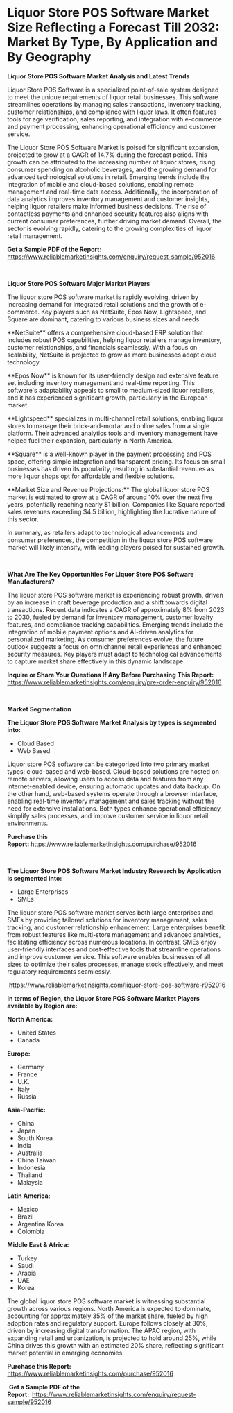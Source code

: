 <p><h1>Liquor Store POS Software Market Size Reflecting a Forecast Till 2032: Market By Type, By Application and By Geography</h1></p><p><strong>Liquor Store POS Software Market Analysis and Latest Trends</strong></p>
<p><p>Liquor Store POS Software is a specialized point-of-sale system designed to meet the unique requirements of liquor retail businesses. This software streamlines operations by managing sales transactions, inventory tracking, customer relationships, and compliance with liquor laws. It often features tools for age verification, sales reporting, and integration with e-commerce and payment processing, enhancing operational efficiency and customer service.</p><p>The Liquor Store POS Software Market is poised for significant expansion, projected to grow at a CAGR of 14.7% during the forecast period. This growth can be attributed to the increasing number of liquor stores, rising consumer spending on alcoholic beverages, and the growing demand for advanced technological solutions in retail. Emerging trends include the integration of mobile and cloud-based solutions, enabling remote management and real-time data access. Additionally, the incorporation of data analytics improves inventory management and customer insights, helping liquor retailers make informed business decisions. The rise of contactless payments and enhanced security features also aligns with current consumer preferences, further driving market demand. Overall, the sector is evolving rapidly, catering to the growing complexities of liquor retail management.</p></p>
<p><strong>Get a Sample PDF of the Report:&nbsp;</strong> <a href="https://www.reliablemarketinsights.com/enquiry/request-sample/952016?utm_campaign=2638&utm_medium=2&utm_source=Github&utm_content=ia&utm_term=17042025&utm_id=liquor-store-pos-software">https://www.reliablemarketinsights.com/enquiry/request-sample/952016</a></p>
<p>&nbsp;</p>
<p><strong>Liquor Store POS Software Major Market Players</strong></p>
<p><p>The liquor store POS software market is rapidly evolving, driven by increasing demand for integrated retail solutions and the growth of e-commerce. Key players such as NetSuite, Epos Now, Lightspeed, and Square are dominant, catering to various business sizes and needs.</p><p>**NetSuite** offers a comprehensive cloud-based ERP solution that includes robust POS capabilities, helping liquor retailers manage inventory, customer relationships, and financials seamlessly. With a focus on scalability, NetSuite is projected to grow as more businesses adopt cloud technology.</p><p>**Epos Now** is known for its user-friendly design and extensive feature set including inventory management and real-time reporting. This software's adaptability appeals to small to medium-sized liquor retailers, and it has experienced significant growth, particularly in the European market.</p><p>**Lightspeed** specializes in multi-channel retail solutions, enabling liquor stores to manage their brick-and-mortar and online sales from a single platform. Their advanced analytics tools and inventory management have helped fuel their expansion, particularly in North America.</p><p>**Square** is a well-known player in the payment processing and POS space, offering simple integration and transparent pricing. Its focus on small businesses has driven its popularity, resulting in substantial revenues as more liquor shops opt for affordable and flexible solutions.</p><p>**Market Size and Revenue Projections:** The global liquor store POS market is estimated to grow at a CAGR of around 10% over the next five years, potentially reaching nearly $1 billion. Companies like Square reported sales revenues exceeding $4.5 billion, highlighting the lucrative nature of this sector.</p><p>In summary, as retailers adapt to technological advancements and consumer preferences, the competition in the liquor store POS software market will likely intensify, with leading players poised for sustained growth.</p></p>
<p>&nbsp;</p>
<p><strong>What Are The Key Opportunities For Liquor Store POS Software Manufacturers?</strong></p>
<p><p>The liquor store POS software market is experiencing robust growth, driven by an increase in craft beverage production and a shift towards digital transactions. Recent data indicates a CAGR of approximately 8% from 2023 to 2030, fueled by demand for inventory management, customer loyalty features, and compliance tracking capabilities. Emerging trends include the integration of mobile payment options and AI-driven analytics for personalized marketing. As consumer preferences evolve, the future outlook suggests a focus on omnichannel retail experiences and enhanced security measures. Key players must adapt to technological advancements to capture market share effectively in this dynamic landscape.</p></p>
<p><strong>Inquire or Share Your Questions If Any Before Purchasing This Report:</strong> <a href="https://www.reliablemarketinsights.com/enquiry/pre-order-enquiry/952016?utm_campaign=2638&utm_medium=2&utm_source=Github&utm_content=ia&utm_term=17042025&utm_id=liquor-store-pos-software">https://www.reliablemarketinsights.com/enquiry/pre-order-enquiry/952016</a></p>
<p>&nbsp;</p>
<p><strong>Market Segmentation</strong></p>
<p><strong>The Liquor Store POS Software Market Analysis by types is segmented into:</strong></p>
<p><ul><li>Cloud Based</li><li>Web Based</li></ul></p>
<p><p>Liquor store POS software can be categorized into two primary market types: cloud-based and web-based. Cloud-based solutions are hosted on remote servers, allowing users to access data and features from any internet-enabled device, ensuring automatic updates and data backup. On the other hand, web-based systems operate through a browser interface, enabling real-time inventory management and sales tracking without the need for extensive installations. Both types enhance operational efficiency, simplify sales processes, and improve customer service in liquor retail environments.</p></p>
<p><strong>Purchase this Report:&nbsp;</strong><a href="https://www.reliablemarketinsights.com/purchase/952016?utm_campaign=2638&utm_medium=2&utm_source=Github&utm_content=ia&utm_term=17042025&utm_id=liquor-store-pos-software">https://www.reliablemarketinsights.com/purchase/952016</a></p>
<p>&nbsp;</p>
<p><strong>The Liquor Store POS Software Market Industry Research by Application is segmented into:</strong></p>
<p><ul><li>Large Enterprises</li><li>SMEs</li></ul></p>
<p><p>The liquor store POS software market serves both large enterprises and SMEs by providing tailored solutions for inventory management, sales tracking, and customer relationship enhancement. Large enterprises benefit from robust features like multi-store management and advanced analytics, facilitating efficiency across numerous locations. In contrast, SMEs enjoy user-friendly interfaces and cost-effective tools that streamline operations and improve customer service. This software enables businesses of all sizes to optimize their sales processes, manage stock effectively, and meet regulatory requirements seamlessly.</p></p>
<p><a href="https://www.reliablemarketinsights.com/liquor-store-pos-software-r952016?utm_campaign=2638&utm_medium=2&utm_source=Github&utm_content=ia&utm_term=17042025&utm_id=liquor-store-pos-software">&nbsp;https://www.reliablemarketinsights.com/liquor-store-pos-software-r952016</a></p>
<p><strong>In terms of Region, the Liquor Store POS Software Market Players available by Region are:</strong></p>
<p>
    <p> <strong> North America: </strong>
        <ul>
            <li>United States</li>
            <li>Canada</li>
        </ul>
        </p> 
    <p> <strong> Europe: </strong>
        <ul>
            <li>Germany</li>
            <li>France</li>
            <li>U.K.</li>
            <li>Italy</li>
            <li>Russia</li>
        </ul>
        </p> 
    <p> <strong> Asia-Pacific: </strong>
        <ul>
            <li>China</li>
            <li>Japan</li>
            <li>South Korea</li>
            <li>India</li>
            <li>Australia</li>
            <li>China Taiwan</li>
            <li>Indonesia</li>
            <li>Thailand</li>
            <li>Malaysia</li>
        </ul>
        </p> 
    <p> <strong> Latin America: </strong>
        <ul>
            <li>Mexico</li>
            <li>Brazil</li>
            <li>Argentina Korea</li>
            <li>Colombia</li>
        </ul>
        </p> 
    <p> <strong> Middle East & Africa: </strong>
        <ul>
            <li>Turkey</li>
            <li>Saudi</li>
            <li>Arabia</li>
            <li>UAE</li>
            <li>Korea</li>
        </ul>
    </p>
    </p>
<p><p>The global liquor store POS software market is witnessing substantial growth across various regions. North America is expected to dominate, accounting for approximately 35% of the market share, fueled by high adoption rates and regulatory support. Europe follows closely at 30%, driven by increasing digital transformation. The APAC region, with expanding retail and urbanization, is projected to hold around 25%, while China drives this growth with an estimated 20% share, reflecting significant market potential in emerging economies.</p></p>
<p><strong>Purchase this Report: </strong><a href="https://www.reliablemarketinsights.com/purchase/952016?utm_campaign=2638&utm_medium=2&utm_source=Github&utm_content=ia&utm_term=17042025&utm_id=liquor-store-pos-software">https://www.reliablemarketinsights.com/purchase/952016</a></p>
<p>&nbsp;<strong>Get a Sample PDF of the Report:&nbsp;&nbsp;</strong><a href="https://www.reliablemarketinsights.com/enquiry/request-sample/952016?utm_campaign=2638&utm_medium=2&utm_source=Github&utm_content=ia&utm_term=17042025&utm_id=liquor-store-pos-software">https://www.reliablemarketinsights.com/enquiry/request-sample/952016</a></p>
<p><strong></strong></p>
<p><p></p><p></p><p></p></p>